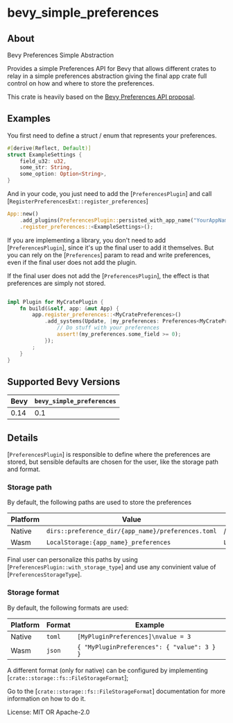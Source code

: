 # bevy_simple_preferences

## About
Bevy Preferences Simple Abstraction

Provides a simple Preferences API for Bevy that allows different crates to
relay in a simple preferences abstraction giving the final app crate full control on how
and where to store the preferences.

This crate is heavily based on the [Bevy Preferences API proposal](https://github.com/bevyengine/bevy/issues/13311).

## Examples

You first need to define a struct / enum that represents your preferences.
```rust
#[derive(Reflect, Default)]
struct ExampleSettings {
    field_u32: u32,
    some_str: String,
    some_option: Option<String>,
}
```

And in your code, you just need to add the [`PreferencesPlugin`] and call [`RegisterPreferencesExt::register_preferences`]
```rust
App::new()
    .add_plugins(PreferencesPlugin::persisted_with_app_name("YourAppName"))
    .register_preferences::<ExampleSettings>();
```

If you are implementing a library, you don't need to add [`PreferencesPlugin`], since it's
up the final user to add it themselves. But you can rely on the [`Preferences`] param to read and write preferences,
even if the final user does not add the plugin.

If the final user does not add the [`PreferencesPlugin`], the effect is that preferences are simply not stored.

```rust

impl Plugin for MyCratePlugin {
    fn build(&self, app: &mut App) {
        app.register_preferences::<MyCratePreferences>()
            .add_systems(Update, |my_preferences: Preferences<MyCratePreferences>| {
                // Do stuff with your preferences
                assert!(my_preferences.some_field >= 0);
            });
        ;
    }
}
```

## Supported Bevy Versions
| Bevy | `bevy_simple_preferences` |
| ---- | -----------------------   |
| 0.14 | 0.1                       |

## Details
[`PreferencesPlugin`] is responsible to define where the preferences are stored,
but sensible defaults are chosen for the user, like the storage path and format.

### Storage path
By default, the following paths are used to store the preferences

|Platform | Value                                                    | Example                                   |
| ------- | -------------------------------------------------------- | ----------------------------------------- |
| Native  | `dirs::preference_dir/{app_name}/preferences.toml`       | /home/alice/.config/MyApp/preferences.toml |
| Wasm    | `LocalStorage:{app_name}_preferences`                    | `LocalStorage:MyApp_preferences`          |

Final user can personalize this paths by using [`PreferencesPlugin::with_storage_type`] and use any convinient
value of [`PreferencesStorageType`].

### Storage format

By default, the following formats are used:

| Platform | Format      | Example                                     |
| -------- | ----------- | ------------------------------------------- |
| Native   | `toml`      | `[MyPluginPreferences]\nvalue = 3`          |
| Wasm     | `json`      | `{ "MyPluginPreferences": { "value": 3 } }` |

A different format (only for native) can be configured by implementing [`crate::storage::fs::FileStorageFormat`];

Go to the [`crate::storage::fs::FileStorageFormat`] documentation for more information on how to do it.


License: MIT OR Apache-2.0

